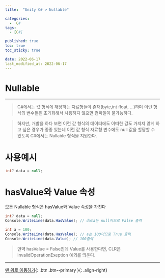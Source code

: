```yaml
---
title:  "Unity C# > Nullable" 

categories:
  -  C#
tags:
  - [C#]

published: true
toc: true
toc_sticky: true

date: 2022-06-17
last_modified_at: 2022-06-17
---
```


# Nullable

---

>C#에서는 값 형식에 해당하는 자료형들이 존재(byte,int float, ...)하며 이런 형식의 변수들은 초기화해서 사용하지 않으면 컴파일이 불가능하다.

>하지만, 개발을 하다 보면 이런 값 형식의 데이터에도 어떠한 값도 가지지 않게 하고 싶은 경우가 종종 있는데 이런 값 형식 자료형 변수에도 null 값을 할당할 수 있도록 C#에서는 Nullable 형식을 지원한다.

# 사용예시

```C#
int? data = null;
```

# hasValue와 Value 속성

모든 Nullable 형식은 hasValue와 Value 속성을 가진다

```C#
int? data = null;
Console.WriteLine(data.HasValue); // data는 null이므로 False 출력

int a = 100;
Console.WriteLine(data.HasValue); // a는 100이므로 True 출력
Console.WriteLine(data.Value); // 100출력
```
>만약 hasValue = False인데 Value를 사용한다면, CLR은 InvalidOperationExeption 예외를 띄운다.

***
[맨 위로 이동하기](#){: .btn .btn--primary }{: .align-right}